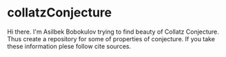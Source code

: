 # collatzConjecture
Hi there. I'm Asilbek Bobokulov trying to find beauty of Collatz Conjecture. Thus create a repository for some of properties of conjecture. If you take these information plese follow cite sources. 

